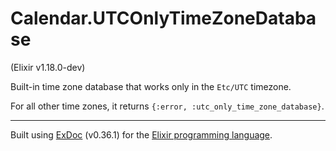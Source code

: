 # Calendar.UTCOnlyTimeZoneDatabase 
(Elixir v1.18.0-dev)

Built-in time zone database that works only in the `Etc/UTC` timezone.

For all other time zones, it returns `{:error, :utc_only_time_zone_database}`.




---
Built using [ExDoc](https://github.com/elixir-lang/ex_doc "ExDoc") (v0.36.1) for the [Elixir programming language](href="https://elixir-lang.org" "Elixir").
